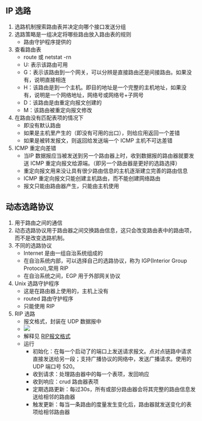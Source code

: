 ## IP 选路

1. 选路机制搜索路由表并决定向哪个接口发送分组
2. 选路策略是一组决定将哪些路由放入路由表的规则
    - 路由守护程序提供的
3. 查看路由表
    - route 或 netstat -rn
    - U: 表示该路由可用
    - G：表示该路由到一个网关，可以分辨是直接路由还是间接路由。如果没有，说明直接相连
    - H：该路由是到一个主机。即目的地址是一个完整的主机地址，如果没有，说明是一个网络地址，网络号或网络号+子网号
    - D：该路由是由重定向报文创建的
    - M：该路由被重定向报文修改
4. 在路由没有匹配表项的情况下
    - 即没有默认路由
    - 如果是主机里产生的（即没有可用的出口），则给应用返回一个差错
    - 如果是被转发报文，则返回给发送端一个 ICMP 主机不可达差错
5. ICMP 重定向差错
    - 当IP 数据报应当被发送到另一个路由器上时，收到数据报的路由器就要发送 ICMP 重定向报文给源端。（即另一个路由器是更好的选路选择）
    - 重定向报文用来没让具有很少路由信息的主机逐渐建立完善的路由信息
    - ICMP 重定向报文只能创建主机路由，而不能创建网络路由
    - 报文只能由路由器产生，只能由主机使用

## 动态选路协议

1. 用于路由之间的通信
2. 动态选路协议用于路由器之间交换路由信息，这只会改变路由表中的路由项，而不是改变选路机制。
3. 不同的选路协议
    - Internet 是由一组自治系统组成的
    - 在自治系统内部，可以选择自己的选路协议，称为 IGP(Interior Group Protocol),常用 RIP
    - 在自治系统之间，EGP 用于外部网关协议
4. Unix 选路守护程序
    - 这是在路由器上使用的，主机上没有
    - routed 路由守护程序
    - 只能使用 RIP
5. RIP 选路
    - 报文格式，封装在 UDP 数据报中
    - ![](http://www.023wg.com/message/message/image/rip-format-rip1.png)
    - 解释见 [RIP报文格式](http://www.023wg.com/message/message/cd_feature_rip_format.html)
    - 运行
        - 初始化：在每一个启动了的端口上发送请求报文。点对点链路中请求直接发送给另一段；支持广播协议的网络中，发送广播请求。使用的UDP 端口号 520。
        - 收到请求：处理路由器中的每一个表项，发回响应
        - 收到响应：crud 路由器表项
        - 定期选路更新：每过30s，所有或部分路由器会将其完整的路由信息发送给相邻的路由器
        - 触发更新：每当一条路由的度量发生变化后，路由器就发送变化的表项给相邻路由器
